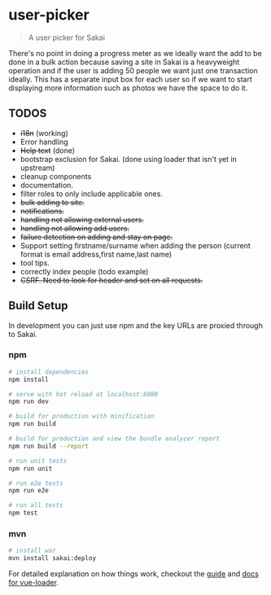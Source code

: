 # user-picker

> A user picker for Sakai

There's no point in doing a progress meter as we ideally want the add to be done in a bulk action because saving a site
in Sakai is a heavyweight operation and if the user is adding 50 people we want just one transaction ideally. This has
a separate input box for each user so if we want to start displaying more information such as photos we have the space
to do it.

## TODOS

- ~~i18n~~ (working)
- Error handling
- ~~Help text~~ (done)
- bootstrap exclusion for Sakai. (done using loader that isn't yet in upstream)
- cleanup components
- documentation.
- filter roles to only include applicable ones.
- ~~bulk adding to site.~~
- ~~notifications.~~
- ~~handling not allowing external users.~~
- ~~handling not allowing add users.~~
- ~~failure detection on adding and stay on page.~~
- Support setting firstname/surname when adding the person (current format is	email address,first name,last name)
- tool tips.
- correctly index people (todo example)
- ~~CSRF. Need to look for header and set on all requests.~~

## Build Setup

In development you can just use npm and the key URLs are proxied through to Sakai.

### npm

``` bash
# install dependencies
npm install

# serve with hot reload at localhost:8080
npm run dev

# build for production with minification
npm run build

# build for production and view the bundle analyzer report
npm run build --report

# run unit tests
npm run unit

# run e2e tests
npm run e2e

# run all tests
npm test
```

### mvn

``` bash
# install war
mvn install sakai:deploy
```

For detailed explanation on how things work, checkout the [guide](http://vuejs-templates.github.io/webpack/) and [docs for vue-loader](http://vuejs.github.io/vue-loader).
